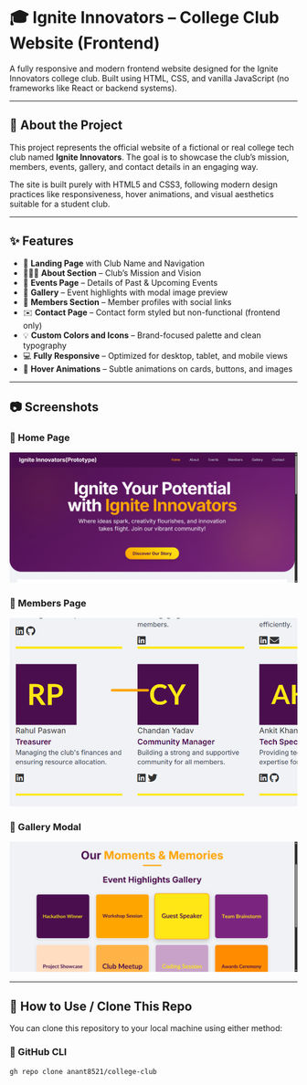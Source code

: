# 🎓 Ignite Innovators – College Club Website (Frontend)

A fully responsive and modern frontend website designed for the Ignite Innovators college club. Built using HTML, CSS, and vanilla JavaScript (no frameworks like React or backend systems).

---

## 📌 About the Project

This project represents the official website of a fictional or real college tech club named **Ignite Innovators**. The goal is to showcase the club’s mission, members, events, gallery, and contact details in an engaging way.

The site is built purely with HTML5 and CSS3, following modern design practices like responsiveness, hover animations, and visual aesthetics suitable for a student club.

---

## ✨ Features

- 🎯 **Landing Page** with Club Name and Navigation  
- 🧑‍🤝‍🧑 **About Section** – Club’s Mission and Vision  
- 🎉 **Events Page** – Details of Past & Upcoming Events  
- 📸 **Gallery** – Event highlights with modal image preview  
- 🙋 **Members Section** – Member profiles with social links  
- ✉️ **Contact Page** – Contact form styled but non-functional (frontend only)  
- 💡 **Custom Colors and Icons** – Brand-focused palette and clean typography  
- 💻 **Fully Responsive** – Optimized for desktop, tablet, and mobile views  
- 🔁 **Hover Animations** – Subtle animations on cards, buttons, and images  

---

## 📷 Screenshots

### 🔹 Home Page
![Home](screenshots/homepage.png)

### 🔹 Members Page
![Members](screenshots/members.png)

### 🔹 Gallery Modal
![Gallery](screenshots/gallery.png)

---

## 🚀 How to Use / Clone This Repo

You can clone this repository to your local machine using either method:

### 🔹 GitHub CLI
```bash
gh repo clone anant8521/college-club
